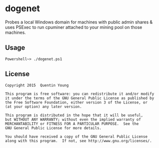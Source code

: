 dogenet
=======

Probes a local Windows domain for machines with public admin shares & uses PSExec to run cpuminer attached to your mining pool on those machines.

Usage
-----
    Powershell~> ./dogenet.ps1

License
-------

    Copyright 2015  Quentin Young

    This program is free software: you can redistribute it and/or modify
    it under the terms of the GNU General Public License as published by
    the Free Software Foundation, either version 3 of the License, or
    (at your option) any later version.

    This program is distributed in the hope that it will be useful,
    but WITHOUT ANY WARRANTY; without even the implied warranty of
    MERCHANTABILITY or FITNESS FOR A PARTICULAR PURPOSE.  See the
    GNU General Public License for more details.

    You should have received a copy of the GNU General Public License
    along with this program.  If not, see http://www.gnu.org/licenses/.

